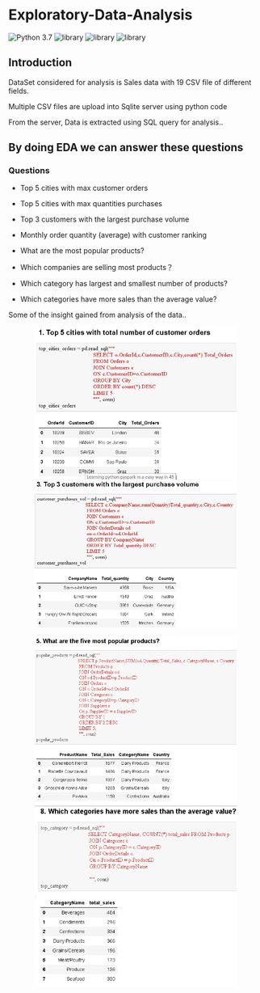 # Exploratory-Data-Analysis
![Python 3.7](https://img.shields.io/badge/Python-3.7-brightgreen.svg) ![library](https://img.shields.io/badge/Library-numpy-orange.svg) ![library](https://img.shields.io/badge/Library-pandas-blueviolet.svg) ![library](https://img.shields.io/badge/Library-Sqlite3-9cf.svg)

## Introduction
DataSet considered for analysis is Sales data with 19 CSV file of different fields.
 
Multiple CSV files are upload into Sqlite server using python code

From the server, Data is extracted using SQL query for analysis..

## By doing EDA we can answer these questions

### Questions
- Top 5 cities with max customer orders

- Top 5 cities with max quantities purchases

- Top 3 customers with the largest purchase volume

- Monthly order quantity (average) with customer ranking

- What are the most popular products?

- Which companies are selling most products？

- Which category has largest and smallest number of products?

- Which categories have more sales than the average value?

Some of the insight gained from analysis of the data..

 <p float="left" align='center'>
 
 <img src = "https://github.com/diwakarDrs/EDA/blob/main/SQL_SalesAnalysis/Readme/cities.PNG" width = 400 alt="cities">
 
 <img src = "https://github.com/diwakarDrs/EDA/blob/main/SQL_SalesAnalysis/Readme/customer.PNG" width = 400 alt="customer">
  
 </p>
 
  <p float="left" align='center'>
 
 <img src = "https://github.com/diwakarDrs/EDA/blob/main/SQL_SalesAnalysis/Readme/product.PNG" width = 400 alt="product">
 
 <img src = "https://github.com/diwakarDrs/EDA/blob/main/SQL_SalesAnalysis/Readme/category.PNG" width = 400 alt="category">
  
 </p>
